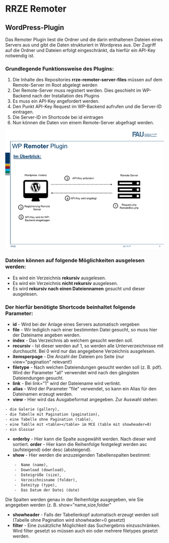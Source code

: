 RRZE Remoter
===================

WordPress-Plugin
----------------

Das Remoter Plugin liest die Ordner und die darin enthaltenen Dateien eines Servers aus und gibt die Daten strukturiert in Wordpress aus.
Der Zugriff auf die Ordner und Dateien erfolgt eingeschränkt, da hierfür ein API-Key notwendig ist.

### __Grundlegende Funktionsweise des Plugins:__

1. Die Inhalte des Repositories __rrze-remoter-server-files__
müssen auf dem Remote-Server im Root abgelegt werden
2. Der Remote-Server muss registiert werden. Dies geschieht im WP-Backend nach der Installation des Plugins
3. Es muss ein API-Key angefordert werden.
4. Den Punkt API-Key Request im WP-Backend aufrufen und die Server-ID eintragen.
5. Die Server-ID im Shortcode bei id eintragen
6. Nun können die Daten von einem Remote-Server abgefragt werden.

![Vorgehensweise](img/vorgehensweise.png)

### __Dateien können auf folgende Möglichkeiten ausgelesen werden:__

- Es wird ein Verzeichnis **rekursiv** ausgelesen.
- Es wird ein Verzeichnis **nicht rekursiv** ausgelesen.
- Es wird **rekursiv nach einen Dateiennamen** gesucht und dieser ausgelesen.

### __Der hierfür benötigte Shortcode beinhaltet folgende Parameter:__

- **id** - Wird bei der Anlage eines Servers automatisch vergeben
- **file** - Wir lediglich nach einer bestimmten Datei gesucht, so muss hier der Dateiname angeben werden.
- **index** - Das Verzeichnis ab welchem gesucht werden soll.
- **recursiv** - Ist dieser werden auf 1, so werden alle Unterverzeichnisse mit durchsucht. Bei 0 wird nur das angegebene Verzeichnis ausgelesen.
- **itemsperpage** - Die Anzahl der Dateien pro Seite (nur view="pagination" relevant!)
- **filetype** - Nach welchen Dateiendungen gesucht werden soll (z. B. pdf). Wird der Parameter "all" verwendet wird nach den gängisten Dateiendungen gesucht.
- **link** - Bei link="1" wird der Dateiename wird verlinkt.
- **alias** - Wird der Parameter "file" verwendet, so kann ein Alias für den Dateinamen erzeugt werden.
- **view**  - Hier wird das Ausgabeformat angegeben. Zur Auswahl stehen:

```
- die Galerie (gallery), 
- die Tabelle mit Pagination (pagination), 
- eine Tabelle ohne Pagination (table), 
- eine Tablle mit <table></table> im MCE (table mit showheader=0)
- ein Glossar
```

- **orderby** - Hier kann die Spalte ausgewählt werden. Nach dieser wird sortiert.
**order** - Hier kann die Reihenfolge festgelegt werden asc (aufsteigend) oder desc (absteigend).
- **show** - Hier werden die anzuzeigenden Tabellenspalten bestimmt:

```
    -  Name (name),
    -  Download (download),
    -  Dateigröße (size),
    -  Verzeichnisname (folder),
    -  Dateityp (type),
    -  Das Datum der Datei (date)
```

Die Spalten werden genau in der Reihenfolge ausgegeben, wie Sie angegeben werden (z. B. show="name,size,folder"

- **showheader** - Falls der Tabellenkopf automatisch erzeugt werden soll (Tabelle ohne Pagination wird showheader=0 gesetzt)
- **filter** - Eine zusätzliche Möglichkeit das Suchergebnis einzuschränken. Wird filter gesetzt so müssen auch ein oder mehrere filetypes gesetzt werden.

